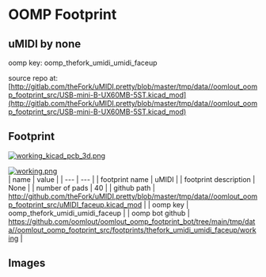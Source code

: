 # OOMP Footprint  
## uMIDI  by none  
  
oomp key: oomp_thefork_umidi_umidi_faceup  
  
source repo at: [http://gitlab.com/theFork/uMIDI.pretty/blob/master/tmp/data//oomlout_oomp_footprint_src/USB-mini-B-UX60MB-5ST.kicad_mod](http://gitlab.com/theFork/uMIDI.pretty/blob/master/tmp/data//oomlout_oomp_footprint_src/USB-mini-B-UX60MB-5ST.kicad_mod)  
## Footprint  
  
[![working_kicad_pcb_3d.png](working_kicad_pcb_3d_600.png)](working_kicad_pcb_3d.png)  
  
[![working.png](working_600.png)](working.png)  
| name | value | 
| --- | --- | 
| footprint name | uMIDI | 
| footprint description | None | 
| number of pads | 40 | 
| github path | http://github.com/theFork/uMIDI.pretty/blob/master/tmp/data//oomlout_oomp_footprint_src/uMIDI_faceup.kicad_mod | 
| oomp key | oomp_thefork_umidi_umidi_faceup | 
| oomp bot github | https://github.com/oomlout/oomlout_oomp_footprint_bot/tree/main/tmp/data//oomlout_oomp_footprint_src/footprints/thefork_umidi_umidi_faceup/working | 
## Images  

